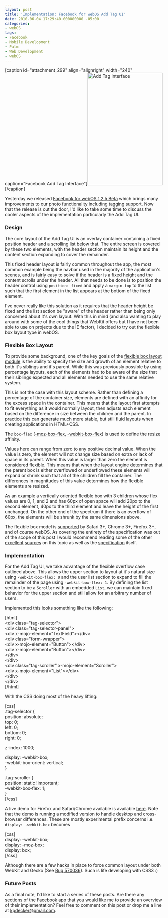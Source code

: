 ```yaml
---
layout: post
title: 'Implementation: Facebook for webOS Add Tag UI'
date: 2010-06-04 17:29:40.000000000 -05:00
categories:
- webOS
tags:
- Facebook
- Mobile Development
- Palm
- Web Development
- webOS
---
```

<p>[caption id="attachment_299" align="alignright" width="240" caption="Facebook Add Tag Interface"]<a href="http://static.incaseofstairs.com/uploads/2010/06/add-tag.png"><img src="{{ site.baseurl }}/assets/add-tag.png" alt="Add Tag Interface" title="Add Tag Interface" width="240" height="360" class="size-full wp-image-299" /></a>[/caption]</p>
<p>
Yesterday we released <a href="http://developer.palm.com/blog/2010/06/facebook-1-2-5-beta-photo-tagging-and-more/">Facebook for webOS 1.2.5 Beta</a> which brings many improvements to our photo functionality including tagging support. Now that the release is out the door, I'd like to take some time to discuss the cooler aspects of the implementation particularly the Add Tag UI.</p>
<h3>Design</h3>
<p>
The core layout of the Add Tag UI is an overlay container containing a fixed position header and a scrolling list below that. The entire screen is covered by these two elements, with the header section maintain its height and the content section expanding to cover the remainder.</p>
<p>
This fixed header layout is fairly common throughout the app, the most common example being the navbar used in the majority of the application's scenes, and is fairly easy to solve if the header is a fixed height and the content scrolls under the header. All that needs to be done is to position the header control using <code>position: fixed</code> and apply a <code>margin-top</code> to the list such that the first element in the list appears at the bottom of the fixed element.</p>
<p>
I've never really like this solution as it requires that the header height be fixed and the list section be "aware" of the header rather than being only concerned about it's own layout. With this in mind (and also wanting to play around with some of the cool things that WebKit offers but I have not been able to use on projects due to the IE factor), I decided to try out the flexible box layout type in webOS.</p>
<h3>Flexible Box Layout</h3>
<p>
To provide some background, one of the key goals of the <a href="http://www.w3.org/TR/css3-flexbox/">flexible box layout module</a> is the ability to specify the size and growth of an element relative to both it's siblings and it's parent. While this was previously possible by using percentage layouts, each of the elements had to be aware of the size that their siblings expected and all elements needed to use the same relative system.</p>
<p>
This is not the case with this layout scheme. Rather than defining a percentage of the container size, elements are defined with an affinity for the excess space in the container. This means that the layout first attempts to fit everything as it would normally layout, then adjusts each element based on the difference in size between the children and the parent. In practice this can generate much more stable, but still fluid layouts when creating applications in HTML+CSS.</p>
<p>
The <code>box-flex</code> (<a href="https://developer.mozilla.org/en/CSS/-moz-box-flex">-moz-box-flex</a>, <a href="http://developer.apple.com/safari/library/documentation/AppleApplications/Reference/SafariCSSRef/Articles/StandardCSSProperties.html#//apple_ref/doc/uid/TP30001266--webkit-box-flex">-webkit-box-flex</a>) is used to define the resize affinity.</p>
<p>
Values here can range from zero to any positive decimal value. When the value is zero, the element will not change size based on extra or lack of space in its parent. When this value is larger than zero the element is considered flexible. This means that when the layout engine determines that the parent box is either overflowed or underflowed these elements will expand or shrink such that all of the children fill the container. The differences in magnitudes of this value determines how the flexible elements are resized.</p>
<p>
As an example a vertically oriented flexible box with 3 children whose flex values are 0, 1, and 2 and has 60px of open space will add 20px to the second element, 40px to the third element and leave the height of the first unchanged. On the other end of the spectrum if there is an overflow of 60px, the elements will be shrunk by the same dimensions above.</p>
<p>
The flexible box model is <a href="http://caniuse.com/#feat=flexbox">supported</a> by Safari 3+, Chrome 3+, Firefox 3+, and of course webOS. As covering the entirety of the specification was out of the scope of this post I would recommend reading some of the other <a href="http://hacks.mozilla.org/2010/04/the-css-3-flexible-box-model/">excellent</a> <a href="http://www.the-haystack.com/2010/01/23/css3-flexbox-part-1/">sources</a> on this topic as well as the <a href="http://www.w3.org/TR/css3-flexbox/">specification</a> itself.</p>
<h3>Implementation</h3>
<p>
For the Add Tag UI, we take advantage of the flexible overflow case outlined above. This allows the upper section to layout at it's natural size using <code>-webkit-box-flex: 0</code> and the user list section to expand to fill the remainder of the page using <code>-webkit-box-flex: 1</code>. By defining the list section to be a <code>Scroller</code> with an embedded <code>List</code>, we can maintain fixed behavior for the upper section and still allow for an arbitrary number of users.</p>
<p>Implemented this looks something like the following:</p>
<p>[html]<br />
&lt;div class=&quot;tag-selector&quot;&gt;<br />
  &lt;div class=&quot;tag-selector-panel&quot;&gt;<br />
    &lt;div x-mojo-element=&quot;TextField&quot;&gt;&lt;/div&gt;<br />
    &lt;div class=&quot;form-wrapper&quot;&gt;<br />
      &lt;div x-mojo-element=&quot;Button&quot;&gt;&lt;/div&gt;<br />
      &lt;div x-mojo-element=&quot;Button&quot;&gt;&lt;/div&gt;<br />
    &lt;/div&gt;<br />
  &lt;/div&gt;<br />
  &lt;div class=&quot;tag-scroller&quot; x-mojo-element=&quot;Scroller&quot;&gt;<br />
    &lt;div x-mojo-element=&quot;List&quot;&gt;&lt;/div&gt;<br />
  &lt;/div&gt;<br />
&lt;/div&gt;<br />
[/html]</p>
<p>With the CSS doing most of the heavy lifting:</p>
<p>[css]<br />
.tag-selector {<br />
  position: absolute;<br />
  top: 0;<br />
  left: 0;<br />
  bottom: 0;<br />
  right: 0;</p>
<p>  z-index: 1000;</p>
<p>  display: -webkit-box;<br />
  -webkit-box-orient: vertical;<br />
}</p>
<p>.tag-scroller {<br />
  position: static !important;<br />
  -webkit-box-flex: 1;<br />
}<br />
[/css]</p>
<p>
A live demo for Firefox and Safari/Chrome available is available <a href="http://demo.incaseofstairs.com/flex-box/index.html">here</a>. Note that the demo is running a modified version to handle desktop and cross-browser differences. These are mostly experimental prefix concerns i.e. <code>display: -webkit-box</code> becomes</p>
<p>[css]<br />
    display: -webkit-box;<br />
    display: -moz-box;<br />
    display: box;<br />
[/css]</p>
<p>
Although there are a few hacks in place to force common layout under both WebKit and Gecko (See <a href="https://bugzilla.mozilla.org/show_bug.cgi?id=570036">Bug 570036</a>). Such is life developing with CSS3 :)</p>
<h3>Future Posts</h3>
<p>
As a final note, I'd like to start a series of these posts. Are there any sections of the Facebook app that you would like me to provide an overview of their implementation? Feel free to comment on this post or drop me a line at <a href="mailto:kpdecker@gmail.com">kpdecker@gmail.com</a>.</p>
